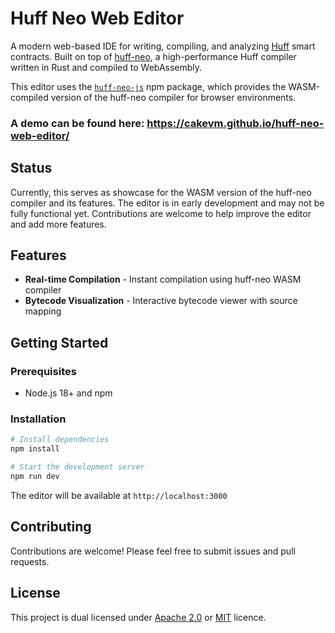 # Huff Neo Web Editor

A modern web-based IDE for writing, compiling, and analyzing [Huff](https://huff.sh) smart contracts. Built on top of [huff-neo](https://github.com/cakevm/huff-neo), a high-performance Huff compiler written in Rust and compiled to WebAssembly.

This editor uses the [`huff-neo-js`](https://www.npmjs.com/package/huff-neo-js) npm package, which provides the WASM-compiled version of the huff-neo compiler for browser environments.

### A demo can be found here: https://cakevm.github.io/huff-neo-web-editor/

## Status

Currently, this serves as showcase for the WASM version of the huff-neo compiler and its features. The editor is in early development and may not be fully functional yet. Contributions are welcome to help improve the editor and add more features.

## Features

- **Real-time Compilation** - Instant compilation using huff-neo WASM compiler
- **Bytecode Visualization** - Interactive bytecode viewer with source mapping


## Getting Started

### Prerequisites

- Node.js 18+ and npm

### Installation

```bash
# Install dependencies
npm install

# Start the development server
npm run dev
```

The editor will be available at `http://localhost:3000`

## Contributing

Contributions are welcome! Please feel free to submit issues and pull requests.


## License
This project is dual licensed under [Apache 2.0](./LICENSE-APACHE) or [MIT](./LICENSE-MIT) licence.